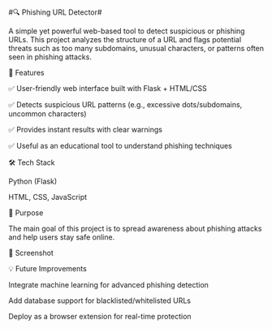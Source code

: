 #🔍 Phishing URL Detector#

A simple yet powerful web-based tool to detect suspicious or phishing URLs.
This project analyzes the structure of a URL and flags potential threats such as too many subdomains, unusual characters, or patterns often seen in phishing attacks.

🚀 Features

✅ User-friendly web interface built with Flask + HTML/CSS

✅ Detects suspicious URL patterns (e.g., excessive dots/subdomains, uncommon characters)

✅ Provides instant results with clear warnings

✅ Useful as an educational tool to understand phishing techniques

🛠️ Tech Stack

Python (Flask)

HTML, CSS, JavaScript

🎯 Purpose

The main goal of this project is to spread awareness about phishing attacks and help users stay safe online.

📸 Screenshot

💡 Future Improvements

Integrate machine learning for advanced phishing detection

Add database support for blacklisted/whitelisted URLs

Deploy as a browser extension for real-time protection
